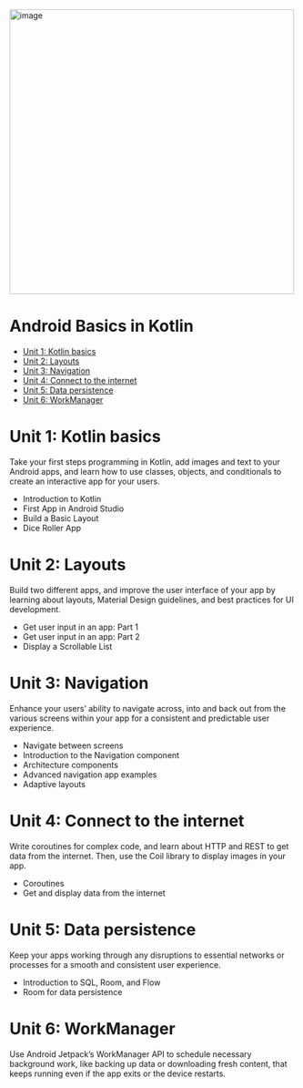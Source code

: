 <img width="500" alt="image" src="https://user-images.githubusercontent.com/4522927/219104333-ca0ad362-1d38-4e64-95b7-350219a285d2.png">

<h1>Android Basics in Kotlin</h1>

- [Unit 1: Kotlin basics](#unit-1-kotlin-basics)
- [Unit 2: Layouts](#unit-2-layouts)
- [Unit 3: Navigation](#unit-3-navigation)
- [Unit 4: Connect to the internet](#unit-4-connect-to-the-internet)
- [Unit 5: Data persistence](#unit-5-data-persistence)
- [Unit 6: WorkManager](#unit-6-workmanager)

# Unit 1: Kotlin basics

Take your first steps programming in Kotlin, add images and text to your Android apps, and learn how to use classes, objects, and conditionals to create an interactive app for your users.

- Introduction to Kotlin
- First App in Android Studio
- Build a Basic Layout
- Dice Roller App

# Unit 2: Layouts

Build two different apps, and improve the user interface of your app by learning about layouts, Material Design guidelines, and best practices for UI development.

- Get user input in an app: Part 1
- Get user input in an app: Part 2
- Display a Scrollable List

# Unit 3: Navigation

Enhance your users’ ability to navigate across, into and back out from the various screens within your app for a consistent and predictable user experience.

- Navigate between screens
- Introduction to the Navigation component
- Architecture components
- Advanced navigation app examples
- Adaptive layouts

# Unit 4: Connect to the internet

Write coroutines for complex code, and learn about HTTP and REST to get data from the internet. Then, use the Coil library to display images in your app.

- Coroutines
- Get and display data from the internet

# Unit 5: Data persistence

Keep your apps working through any disruptions to essential networks or processes for a smooth and consistent user experience.

- Introduction to SQL, Room, and Flow
- Room for data persistence

# Unit 6: WorkManager

Use Android Jetpack’s WorkManager API to schedule necessary background work, like backing up data or downloading fresh content, that keeps running even if the app exits or the device restarts.
